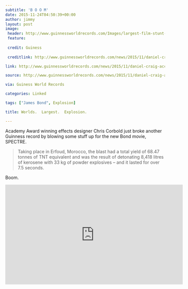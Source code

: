 ```yaml
---
subtitle: 'B O O M'
date: 2015-11-24T04:50:39+00:00
author: jimmy
layout: post
image:
 header: http://www.guinnessworldrecords.com/Images/largest-film-stunt-explosion-spectre-2_tcm25-405344.jpg
 feature: 
 
 credit: Guiness
 
 creditlink: http://www.guinnessworldrecords.com/news/2015/11/daniel-craig-accepts-certificate-for-largest-film-stunt-explosion-in-latest-bond-405307

link: http://www.guinnessworldrecords.com/news/2015/11/daniel-craig-accepts-certificate-for-largest-film-stunt-explosion-in-latest-bond-405307

source: http://www.guinnessworldrecords.com/news/2015/11/daniel-craig-accepts-certificate-for-largest-film-stunt-explosion-in-latest-bond-405307

via: Guiness World Records

categories: Linked

tags: ["James Bond", Explosion]

title: Worlds.  Largest.  Explosion.

---
```



Academy Award winning effects designer Chris Corbold just broke another Guinness record by blowing some stuff up for the new Bond movie, SPECTRE. 

> Taking place in Erfoud, Morocco, the blast had a total yield of 68.47 tonnes of TNT equivalent and was the result of detonating 8,418 litres of kerosene with 33 kg of powder explosives &#8211; and it lasted for over 7.5 seconds.

Boom.

<!-- more -->  

<iframe width="560" height="315" src="https://www.youtube.com/embed/YAg_jqthRY4" frameborder="0" allowfullscreen></iframe>

[1]: http://www.guinnessworldrecords.com/news/2015/11/daniel-craig-accepts-certificate-for-largest-film-stunt-explosion-in-latest-bond-405307 "Guiness World Records"